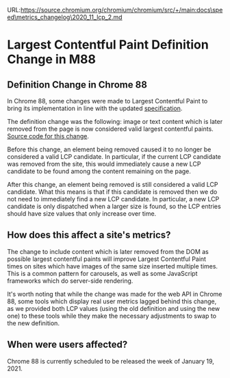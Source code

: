 URL:https://source.chromium.org/chromium/chromium/src/+/main:docs\speed\metrics_changelog\2020_11_lcp_2.md
# Largest Contentful Paint Definition Change in M88

## Definition Change in Chrome 88

In Chrome 88, some changes were made to Largest Contentful Paint to bring its
implementation in line with the updated [specification](https://wicg.github.io/largest-contentful-paint/).

The definition change was the following: image or text content which is later
removed from the page is now considered valid largest contentful paints.
[Source code for this change](https://chromium-review.googlesource.com/c/chromium/src/+/2480845).

Before this change, an element being removed caused it to no longer be
considered a valid LCP candidate. In particular, if the current LCP candidate
was removed from the site, this would immediately cause a new LCP candidate to
be found among the content remaining on the page.

After this change, an element being removed is still considered a valid LCP
candidate. What this means is that if this candidate is removed then we do not
need to immediately find a new LCP candidate. In particular, a new LCP candidate
is only dispatched when a larger size is found, so the LCP entries should have
size values that only increase over time.

## How does this affect a site's metrics?

The change to include content which is later removed from the DOM as possible
largest contentful paints will improve Largest Contentful Paint times on sites
which have images of the same size inserted multiple times. This is a common
pattern for carousels, as well as some JavaScript frameworks which do
server-side rendering.

It's worth noting that while the change was made for the web API in Chrome 88,
some tools which display real user metrics lagged behind this change, as we
provided both LCP values (using the old definition and using the new one) to
these tools while they make the necessary adjustments to swap to the new
definition.

## When were users affected?

Chrome 88 is currently scheduled to be released the week of January 19, 2021.
